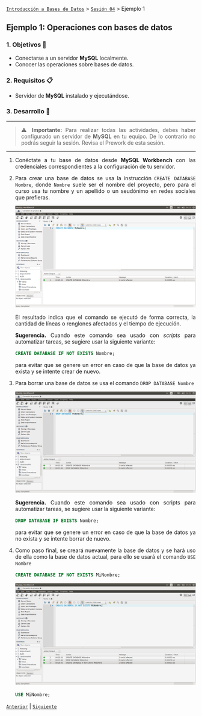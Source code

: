 [`Introducción a Bases de Datos`](../../README.md) > [`Sesión 04`](../Readme.md) > Ejemplo 1

## Ejemplo 1: Operaciones con bases de datos

<div style="text-align: justify;">

### 1. Objetivos :dart: 
- Conectarse a un servidor __MySQL__	localmente.
- Conocer las operaciones sobre bases de datos.

### 2. Requisitos :clipboard:
- Servidor de __MySQL__ instalado y ejecutándose.

### 3. Desarrollo :rocket:

---

> :warning: **Importante:** Para realizar todas las actividades, debes haber configurado un servidor de **MySQL** en tu equipo. De lo contrario no podrás seguir la sesión. Revisa el Prework de esta sesión.

---

1. Conéctate a tu base de datos desde __MySQL Workbench__ con las credenciales correspondientes a la configuración de tu servidor.

1. Para crear una base de datos se usa la instrucción `CREATE DATABASE Nombre`, donde `Nombre` suele ser el nombre del proyecto, pero para el curso usa tu nombre y un apellido o un seudónimo en redes sociales que prefieras.

   ![imagen](imagenes/s7e11.png)

   El resultado indica que el comando se ejecutó de forma correcta, la cantidad de líneas o renglones afectados y el tiempo de ejecución.

   **Sugerencia.**  Cuando este comando sea usado con *scripts* para automatizar tareas, se sugiere usar la siguiente variante:
   
   ```sql
   CREATE DATABASE IF NOT EXISTS Nombre;
   ```

   para evitar que se genere un error en caso de que la base de datos ya exista y se intente crear de nuevo.

1. Para borrar una base de datos se usa el comando  `DROP DATABASE Nombre`
   
   ![imagen](imagenes/s7e12.png)

   **Sugerencia.**  Cuando este comando sea usado con scripts para automatizar tareas, se sugiere usar la siguiente variante:

   ```sql
   DROP DATABASE IF EXISTS Nombre;
   ```

   para evitar que se genere un error en caso de que la base de datos ya no exista y se intente borrar de nuevo.

1. Como paso final, se creará nuevamente la base de datos y se hará uso de ella como la base de datos actual, para ello se usará el comando `USE Nombre`

   ```sql
   CREATE DATABASE IF NOT EXISTS MiNombre;
   ```

   ![imagen](imagenes/s7e13.png)

   ```sql
   USE MiNombre;
   ```

[`Anterior`](../Readme.md) | [`Siguiente`](../Readme.md)      

</div>
